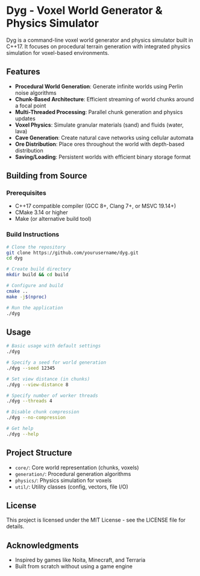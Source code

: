 # Dyg - Voxel World Generator & Physics Simulator

Dyg is a command-line voxel world generator and physics simulator built in C++17. It focuses on procedural terrain generation with integrated physics simulation for voxel-based environments.

## Features

- **Procedural World Generation**: Generate infinite worlds using Perlin noise algorithms
- **Chunk-Based Architecture**: Efficient streaming of world chunks around a focal point
- **Multi-Threaded Processing**: Parallel chunk generation and physics updates
- **Voxel Physics**: Simulate granular materials (sand) and fluids (water, lava)
- **Cave Generation**: Create natural cave networks using cellular automata
- **Ore Distribution**: Place ores throughout the world with depth-based distribution
- **Saving/Loading**: Persistent worlds with efficient binary storage format

## Building from Source

### Prerequisites

- C++17 compatible compiler (GCC 8+, Clang 7+, or MSVC 19.14+)
- CMake 3.14 or higher
- Make (or alternative build tool)

### Build Instructions

```bash
# Clone the repository
git clone https://github.com/yourusername/dyg.git
cd dyg

# Create build directory
mkdir build && cd build

# Configure and build
cmake ..
make -j$(nproc)

# Run the application
./dyg
```

## Usage

```bash
# Basic usage with default settings
./dyg

# Specify a seed for world generation
./dyg --seed 12345

# Set view distance (in chunks)
./dyg --view-distance 8

# Specify number of worker threads
./dyg --threads 4

# Disable chunk compression
./dyg --no-compression

# Get help
./dyg --help
```

## Project Structure

- `core/`: Core world representation (chunks, voxels)
- `generation/`: Procedural generation algorithms
- `physics/`: Physics simulation for voxels
- `util/`: Utility classes (config, vectors, file I/O)

## License

This project is licensed under the MIT License - see the LICENSE file for details.

## Acknowledgments

- Inspired by games like Noita, Minecraft, and Terraria
- Built from scratch without using a game engine